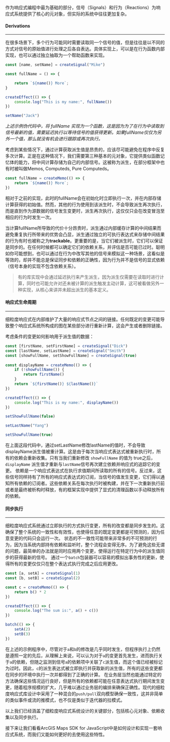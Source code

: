 作为响应式编程中最为基础的部分，信号（Signals）和行为（Reactions）为响应式系统提供了核心的元对象，但实际的系统中往往更加复杂。

#### Derivations
---
在很多场景下，多个行为可能同时需要读取同一个信号的值，但是往往是以不同的方式对信号的原始值进行处理之后各自表达。具体实现上，可以是在行为函数内部实现，也可以通过独立抽取为一个帮助函数来实现。
```JavaScript
const [name, setName] = createSignal("Mike")

const fullName = () => {

	return `${name()} More`;
}

createEffect(() => {
	console.log("This is my name:", fullName())
})

setName("Jack")
```

*上述示例伪代码中，将 fullName 实现为一个函数，这是因为为了在行为中读取到信号最新的值，需要延迟执行以等待信号的值获得更新。如果fullName仅仅为另外一个值，那么就没有机会进行跟踪或再次执行。*

考虑到某些情况下，通过计算获取派生值是昂贵的，应该尽可能避免在程序中反复多次计算。正是在这种情况下，我们需要第三种基本的元对象，它提供类似函数记忆体的能力，将中间计算存储为自己的内部信号。这被称为派生，在部分框架中也有时被叫做Memos, Computeds, Pure Computeds。

```JavaScript
const fullName = createMemo(() => {
	return `${name()} More`;
})
```

相对于之前的实现，此时的fullName会在初始化时立即执行一次，并在内部存储计算获得的初始值。然而，其他的行为使用到该派生时，不会导致派生再次执行，而是直到作为源数据的信号发生变更时，派生再次执行，这仅仅只会在改变冒泡至相应的行为时发生一次。

当计算fullName所导致的代价十分昂贵时，派生通过内部缓存计算的中间结果而避免重复执行所带来的优势会凸显，派生通过独立的可执行表达式来存储中间结果的行为有时也被称之为**trackable**。更重要的是，当它们被派生时，它们可以保证是同步的。在任何时候都可以确定它们的依赖关系，并评估是否可能已过时。聪明如你可能想到，也可以通过在行为中改写其他的信号来模拟这一种场景，这看似是等效的，却并不能总是保证同步和依赖的正确性，因为行为并不是信号的显式依赖（信号本身的实现不包含依赖关系）。

> 有的库实现中会通过延迟执行来产生派生，因为派生仅需要在读取时进行计算，同时也可能允许对还未被计算的派生触发主动计算，这可被看做另外一种实现，从核心来讲并未超出派生的基本定义。

#### 响应式生命周期
---
细粒度响应式在内部维护了大量的响应式节点之间的链接。任何既定的变更可能导致整个响应式系统所构成的图在某些部分进行重新计算，这会产生或者删除链接。

考虑条件的变更如何影响用于派生值的数据：

```JavaScript
const [firstName, setFirstName] = createSignal("Dick")
const [lastName, setLastName] = createSignal("Smith")
const [showFullName, setShowFullName] = createSignal(true)
 
const displayName = createMemo(() => {
	if (!showFullName()) {
		return firstName()
	}
	return `${firstName()} ${lastName()}`
})

createEffect(() => {
	console.log("This is my name:", displayName())
})

setShowFullName(false)

setLastName("Yang")

setShowFullName(true)
```

在上面这段代码中，通过setLastName修改lastName的值时，不会导致displayName派生值被重计算。这是由于每次当响应式表达式被重新执行时，所有的依赖会重新收集。只有当我们重新修改 `showFullName` 的值为 true之后，`displayName` 派生值才重新与`lastName`信号再次建立依赖并响应式的追踪它的变更。
依赖是一个响应式表达式在执行求值期间所读取的所有的信号。反过来，这些信号同样持有了所有的响应式表达式的订阅，当信号的值发生变更，它们得以通知所有依赖的订阅者。这些依赖关系在每次执行时被构建，并在下一次重新执行前或者是最终被析构时释放，有的框架实现中提供了显式的清理函数以手动释放所有的依赖。

#### 同步执行
---
细粒度响应式系统通过立即执行的方式执行变更，所有的改变都是同步发生的。这确保了整个系统的一致性和有效性，也使得任意的既定变更都是可预测的，因为任意变更的代码只会运行一次。
状态的不一致性可能带来非常多的不可预测的行为，因为当系统内部持有依赖和监听时，整个流程会变得无序。为了避免这些无谓的问题，最简单的办法就是同时应用两个变更，使得运行在特定行为中的派生值同步的获得最新的信号。
通过一个`batch`包装器可以容易的模拟出事务性的更新，使得所有的变更仅仅只在整个表达式执行完成之后应用更改。
```JavaScript
const [a, setA] = createSignal(1)
const [b, setB] = createSignal(2)

const c = createMemo(() => {
	return b() * 2
})

createEffect(() => {
	console.log("The sum is:", a() + c())
})

batch(() => {
	setA(2)
	setB(3)
})
```

在上述的示例程序中，尽管对于`a`和`b`的修改是几乎同时发生，但程序执行上仍然是遵照一定的先后，从理解上来说，可以认为对于`a`的变更首先发生，进而执行关于`a`的依赖，但随之监测到信号`a`的依赖项中关联了`c`派生值，而这个值已经被标记为过时。因此，`c`的派生表达式被立即执行并获取新的派生值，所有的这些变更都在同步的环境中执行一次并都得到了正确的计算。
在业务层当然也能通过特定的方法确保这些情况运行良好，但是所有的依赖都可能在任意表达式执行期间发生变更，随着程序规模的扩大，几乎难以通过业务层的编排来确保正确性。现代的细粒度响应式库设计中采用了一种混合的`push/pull`双向模型确保一致性，这并非简单的类似事件或流的推模式，也不仅是类似于迭代器的拉模式。

以上我们已经涵盖了细粒度响应式系统设计的关键部分，包括核心元对象、依赖收集以及同步执行。

接下来让我们看看ArcGIS Maps SDK for JavaScript中是如何设计和实现一套响应式系统，而我们又能如何更好的去使用这些特性。